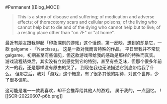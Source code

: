#Permanent
[[Blog_MOC]] 

>This is a story of disease and suffering; of medication and adverse effects; of thoracotomy scars and cellular poisons; of the living who cannot help but to die and of the dying who cannot help but to live; of a resting place other than "on 7F" or "at home".

最近有朋友跟我聊起「印象深刻的游戏」这个话题，第一反映，想到的却是它，一款 galgame - 「Narcissu」。
这是一款对我而言特殊的作品。
平日里我并不常玩 galgame，初期甚至有些偏见，但这款游戏带给我的感动是那样的特殊而真实。
游戏流程结束后，其实没有立刻感觉到它的特别，甚至有些乏味，但那个很多年前大一的我，还是那样没有原由的哭了。
到现在我也无法描述它到底带给我了什么。
但那之后，我对「游戏」这个概念，有了很多其他的期待，对这个世界，少了很多偏见。

这可能是唯一一款我喜欢，却不会推荐给其他人的游戏。
属于我的，一点回忆。
![[SCR-20220607-p6b.png]]
